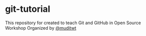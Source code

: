 # git-tutorial
This repository for created to teach Git and GitHub in Open Source Workshop Organized by [@muditwt](https://twitter.com/muditwt)
